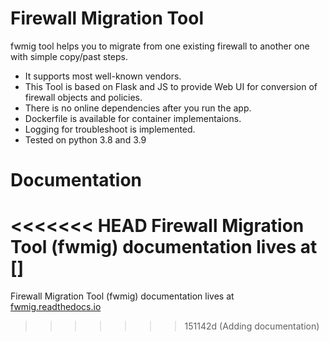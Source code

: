 # Firewall Migration Tool

fwmig tool helps you to migrate from one existing firewall to another one with simple copy/past steps.

- It supports most well-known vendors.
- This Tool is based on Flask and JS to provide Web UI for conversion of firewall objects and policies.
- There is no online dependencies after you run the app.
- Dockerfile is available for container implementaions.
- Logging for troubleshoot is implemented.
- Tested on python 3.8 and 3.9


# Documentation

<<<<<<< HEAD
Firewall Migration Tool (fwmig) documentation lives at []
=======
Firewall Migration Tool (fwmig) documentation lives at [fwmig.readthedocs.io](https://fwmig.readthedocs.io/en/latest/?)
>>>>>>> 151142d (Adding documentation)
